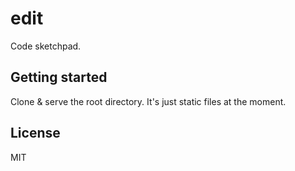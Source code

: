 # edit

Code sketchpad.

## Getting started

Clone & serve the root directory. It's just static files at the moment.

## License

MIT